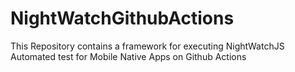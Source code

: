 # NightWatchGithubActions
This Repository contains a framework for executing NightWatchJS Automated test for Mobile Native Apps on Github Actions 
